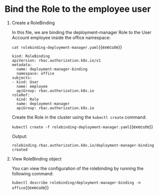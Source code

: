 # Bind the Role to the employee user

1. Create a RoleBinding
    
    In this file, we are binding the deployment-manager Role to the User Account employee inside the office namespace:

    `cat rolebinding-deployment-manager.yaml`{{execute}}

    ```
    kind: RoleBinding
    apiVersion: rbac.authorization.k8s.io/v1
    metadata:
      name: deployment-manager-binding
      namespace: office
    subjects:
    - kind: User
      name: employee
      apiGroup: rbac.authorization.k8s.io
    roleRef:
      kind: Role
      name: deployment-manager
      apiGroup: rbac.authorization.k8s.io
    ```

    Create the Role in the cluster using the `kubectl create` command:

    `kubectl create -f rolebinding-deployment-manager.yaml`{{execute}}

    Output:

    `rolebinding.rbac.authorization.k8s.io/deployment-manager-binding created`

2. View RoleBinding object

    You can view the configuration of the rolebinding by running the following command:

    `kubectl describe rolebinding/deployment-manager-binding -n office`{{execute}}
